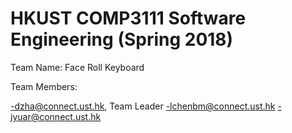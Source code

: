 # HKUST COMP3111 Software Engineering (Spring 2018)

Team Name: Face Roll Keyboard

Team Members:

-dzha@connect.ust.hk, Team Leader 
-lchenbm@connect.ust.hk 
-jyuar@connect.ust.hk

